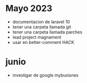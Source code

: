 # Mayo 2023
- documentacion de laravel 10
- tener una carpeta llamada git
- tener una carpeta llamada parches
- lead project magnament
- usar en better-comment HACK
# junio 
- investigar de google mybusisnes
